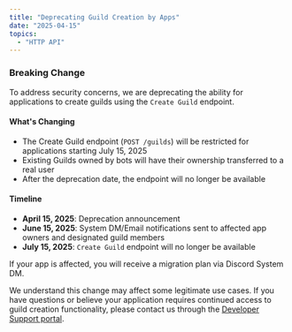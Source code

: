 ```yaml
---
title: "Deprecating Guild Creation by Apps"
date: "2025-04-15"
topics:
  - "HTTP API"
---
```


### Breaking Change

To address security concerns, we are deprecating the ability for applications to create guilds using the `Create Guild`
endpoint.

#### What's Changing

- The Create Guild endpoint (`POST /guilds`) will be restricted for applications starting July 15, 2025
- Existing Guilds owned by bots will have their ownership transferred to a real user
- After the deprecation date, the endpoint will no longer be available

#### Timeline

- **April 15, 2025**: Deprecation announcement
- **June 15, 2025**: System DM/Email notifications sent to affected app owners and designated guild members
- **July 15, 2025**: `Create Guild` endpoint will no longer be available

If your app is affected, you will receive a migration plan via Discord System DM.

We understand this change may affect some legitimate use cases. If you have questions or believe your application
requires continued access to guild creation functionality, please contact us through
the [Developer Support portal](https://support-dev.discord.com/hc).